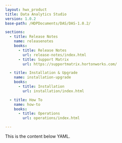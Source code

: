 ```yaml
---
layout: hwx_product
title: Data Analytics Studio
version: 1.0.2
base-path: /HDPDocuments/DAS/DAS-1.0.2/

sections:
  - title: Release Notes
    name: releasenotes
    books:
      - title: Release Notes
        url: release-notes/index.html
      - title: Support Matrix
        url: https://supportmatrix.hortonworks.com/

  - title: Installation & Upgrade
    name: installation-upgrade
    books:
      - title: Installation
        url: installation/index.html

  - title: How To
    name: how-to
    books:
      - title: Operations
        url: operations/index.html

---
```


This is the content below YAML.
